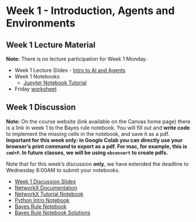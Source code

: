 # Week 1 - Introduction, Agents and Environments

## Week 1 Lecture Material

**Note:** There is no lecture participation for Week 1 Monday.

- Week 1 Lecture Slides - [Intro to AI and Agents](https://drive.google.com/file/d/1jostf4D9ezDgqxJ4rRW9RfKyhNw9xjSi/view?usp=sharing)
- Week 1 Notebooks
  - [Jupyter Notebook Tutorial](https://drive.google.com/file/d/1n5p2kT7g0oQLzcLec2u10hFxfo5RORl0/view?usp=sharing)
- Friday [worksheet](https://drive.google.com/file/d/1QvD5ScPa4OuSQYtxqu8yHf7pwYG0Jf0d/view?usp=sharing)

## Week 1 Discussion

**Note:** On the course website (link available on the Canvas home page) there is a link in week 1 to the Bayes rule notebook. You will fill out and **write code** to implement the missing cells in the notebook, and save it as a pdf. **Important for this week only: in Google Colab you can directly use your browser’s print command to export as a pdf. For mac, for example, this is `cmd+P`. In future classes, we will be using `nbconvert` to create pdfs.**

Note that for this week’s discussion **only**, we have extended the deadline to Wednesday 8:00AM to submit your notebooks.

- [Week 1 Discussion Slides](https://docs.google.com/presentation/d/1weVsuC61di85JtJNC7xcynxN-00AZL_6QSLGljjHa-0/edit?usp=sharing)
- [NetworkX Documentation](https://networkx.org/documentation/stable/tutorial.html)
- [NetworkX Tutorial Notebook](https://colab.research.google.com/drive/1EicgkS9kM680RTI7I7XEi0An-7yDaZyz?usp=sharing)
- [Python Intro Notebook](https://colab.research.google.com/drive/1DZwWkSo9GOdyTdSAGW-sUTr3Xew79o1t?usp=sharing)
- [Bayes Rule Notebook](https://colab.research.google.com/drive/16dJgFCsftDb5IGXaBaE6rcsw9N9HazsW?usp=sharing)
- [Bayes Rule Notebook Solutions](https://colab.research.google.com/drive/1Yp6ao9IXrdrSY2_UCwptQsu-8TMNe9_x?usp=sharing)
